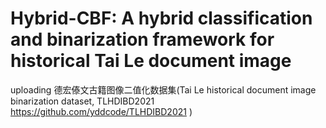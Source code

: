 # Hybrid-CBF: A hybrid classification and binarization framework for historical Tai Le document image
uploading
德宏傣文古籍图像二值化数据集(Tai Le historical document image binarization dataset, TLHDIBD2021 https://github.com/yddcode/TLHDIBD2021 )
